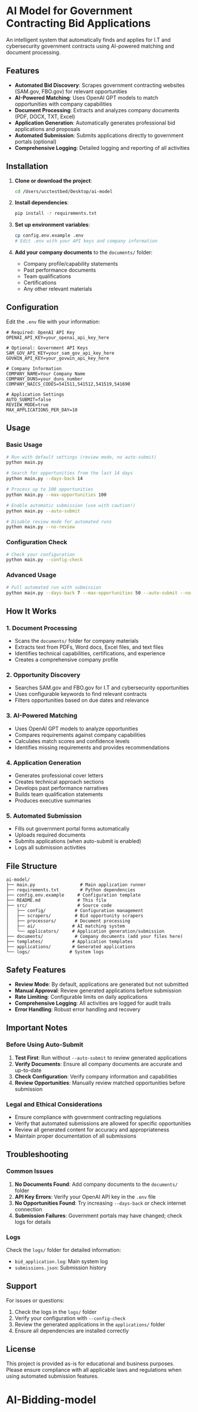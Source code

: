 # AI Model for Government Contracting Bid Applications

An intelligent system that automatically finds and applies for I.T and cybersecurity government contracts using AI-powered matching and document processing.

## Features

- **Automated Bid Discovery**: Scrapes government contracting websites (SAM.gov, FBO.gov) for relevant opportunities
- **AI-Powered Matching**: Uses OpenAI GPT models to match opportunities with company capabilities
- **Document Processing**: Extracts and analyzes company documents (PDF, DOCX, TXT, Excel)
- **Application Generation**: Automatically generates professional bid applications and proposals
- **Automated Submission**: Submits applications directly to government portals (optional)
- **Comprehensive Logging**: Detailed logging and reporting of all activities

## Installation

1. **Clone or download the project**:
   ```bash
   cd /Users/ucctestbed/Desktop/ai-model
   ```

2. **Install dependencies**:
   ```bash
   pip install -r requirements.txt
   ```

3. **Set up environment variables**:
   ```bash
   cp config.env.example .env
   # Edit .env with your API keys and company information
   ```

4. **Add your company documents** to the `documents/` folder:
   - Company profile/capability statements
   - Past performance documents
   - Team qualifications
   - Certifications
   - Any other relevant materials

## Configuration

Edit the `.env` file with your information:

```env
# Required: OpenAI API Key
OPENAI_API_KEY=your_openai_api_key_here

# Optional: Government API Keys
SAM_GOV_API_KEY=your_sam_gov_api_key_here
GOVWIN_API_KEY=your_govwin_api_key_here

# Company Information
COMPANY_NAME=Your Company Name
COMPANY_DUNS=your_duns_number
COMPANY_NAICS_CODES=541511,541512,541519,541690

# Application Settings
AUTO_SUBMIT=false
REVIEW_MODE=true
MAX_APPLICATIONS_PER_DAY=10
```

## Usage

### Basic Usage

```bash
# Run with default settings (review mode, no auto-submit)
python main.py

# Search for opportunities from the last 14 days
python main.py --days-back 14

# Process up to 100 opportunities
python main.py --max-opportunities 100

# Enable automatic submission (use with caution!)
python main.py --auto-submit

# Disable review mode for automated runs
python main.py --no-review
```

### Configuration Check

```bash
# Check your configuration
python main.py --config-check
```

### Advanced Usage

```bash
# Full automated run with submission
python main.py --days-back 7 --max-opportunities 50 --auto-submit --no-review
```

## How It Works

### 1. Document Processing
- Scans the `documents/` folder for company materials
- Extracts text from PDFs, Word docs, Excel files, and text files
- Identifies technical capabilities, certifications, and experience
- Creates a comprehensive company profile

### 2. Opportunity Discovery
- Searches SAM.gov and FBO.gov for I.T and cybersecurity opportunities
- Uses configurable keywords to find relevant contracts
- Filters opportunities based on due dates and relevance

### 3. AI-Powered Matching
- Uses OpenAI GPT models to analyze opportunities
- Compares requirements against company capabilities
- Calculates match scores and confidence levels
- Identifies missing requirements and provides recommendations

### 4. Application Generation
- Generates professional cover letters
- Creates technical approach sections
- Develops past performance narratives
- Builds team qualification statements
- Produces executive summaries

### 5. Automated Submission
- Fills out government portal forms automatically
- Uploads required documents
- Submits applications (when auto-submit is enabled)
- Logs all submission activities

## File Structure

```
ai-model/
├── main.py                 # Main application runner
├── requirements.txt        # Python dependencies
├── config.env.example     # Configuration template
├── README.md              # This file
├── src/                   # Source code
│   ├── config/           # Configuration management
│   ├── scrapers/         # Bid opportunity scrapers
│   ├── processors/       # Document processing
│   ├── ai/              # AI matching system
│   └── applicators/     # Application generation/submission
├── documents/            # Company documents (add your files here)
├── templates/           # Application templates
├── applications/        # Generated applications
└── logs/               # System logs
```

## Safety Features

- **Review Mode**: By default, applications are generated but not submitted
- **Manual Approval**: Review generated applications before submission
- **Rate Limiting**: Configurable limits on daily applications
- **Comprehensive Logging**: All activities are logged for audit trails
- **Error Handling**: Robust error handling and recovery

## Important Notes

### Before Using Auto-Submit

1. **Test First**: Run without `--auto-submit` to review generated applications
2. **Verify Documents**: Ensure all company documents are accurate and up-to-date
3. **Check Configuration**: Verify company information and capabilities
4. **Review Opportunities**: Manually review matched opportunities before submission

### Legal and Ethical Considerations

- Ensure compliance with government contracting regulations
- Verify that automated submissions are allowed for specific opportunities
- Review all generated content for accuracy and appropriateness
- Maintain proper documentation of all submissions

## Troubleshooting

### Common Issues

1. **No Documents Found**: Add company documents to the `documents/` folder
2. **API Key Errors**: Verify your OpenAI API key in the `.env` file
3. **No Opportunities Found**: Try increasing `--days-back` or check internet connection
4. **Submission Failures**: Government portals may have changed; check logs for details

### Logs

Check the `logs/` folder for detailed information:
- `bid_application.log`: Main system log
- `submissions.json`: Submission history

## Support

For issues or questions:
1. Check the logs in the `logs/` folder
2. Verify your configuration with `--config-check`
3. Review the generated applications in the `applications/` folder
4. Ensure all dependencies are installed correctly

## License

This project is provided as-is for educational and business purposes. Please ensure compliance with all applicable laws and regulations when using automated submission features.

# AI-Bidding-model
